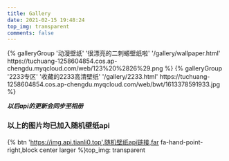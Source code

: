 ```yaml
---
title: Gallery
date: 2021-02-15 19:48:24
top_img: transparent
comments: false
---
```


<div class="gallery-group-main">
{% galleryGroup '动漫壁纸' '很漂亮的二刺螈壁纸啦' '/gallery/wallpaper.html' https://tuchuang-1258604854.cos.ap-chengdu.myqcloud.com/web/123%20%2826%29.png %}
{% galleryGroup '2233专区' '收藏的2233高清壁纸' '/gallery/2233.html' https://tuchuang-1258604854.cos.ap-chengdu.myqcloud.com/web/bwt/1613378591933.jpg %}
</div>

***以后api的更新会同步至相册***

### 以上的图片均已加入随机壁纸api

{% btn 'https://img.api.tianli0.top',随机壁纸api链接,far fa-hand-point-right,block center larger %}top_img: transparent

